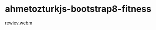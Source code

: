 # ahmetozturkjs-bootstrap8-fitness
[rewiev.webm](https://user-images.githubusercontent.com/107856471/181835280-7f1ea8aa-8acc-4dd7-9f90-64ebd3f494a0.webm)
